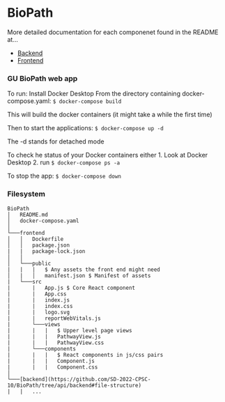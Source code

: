 # BioPath
More detailed documentation for each componenet found in the README at...
* [Backend](https://github.com/SD-2022-CPSC-10/BioPath/tree/api/backend#biopath-backend)
* [Frontend](https://github.com/SD-2022-CPSC-10/BioPath/tree/api/frontend)

### GU BioPath web app

To run:
Install Docker Desktop
From the directory containing docker-compose.yaml:
    ```$ docker-compose build```

This will build the docker containers (it might take a while the first time)

Then to start the applications:
   ```$ docker-compose up -d```

The -d stands for detached mode

To check he status of your Docker containers either
    1. Look at Docker Desktop
    2. run ```$ docker-compose ps -a```

To stop the app:
    ```$ docker-compose down```



### Filesystem
```
BioPath
│   README.md
│   docker-compose.yaml 
│
└───frontend
│   │   Dockerfile
│   │   package.json
|   |   package-lock.json
│   │
│   └───public
|   |   |   $ Any assets the front end might need
│   |   │   manifest.json $ Manifest of assets
|   └───src
|       |   App.js $ Core React component
|       |   App.css
|       |   index.js
|       |   index.css
|       |   logo.svg
|       |   reportWebVitals.js
|       └───views
|       |   |   $ Upper level page views
|       |   |   PathwayView.js
|       |   |   PathwayView.css
|       └───components
|       |   |   $ React components in js/css pairs
|       |   |   Component.js
|       |   |   Component.css
│   
└───[backend](https://github.com/SD-2022-CPSC-10/BioPath/tree/api/backend#file-structure)
|   |   ...
```

